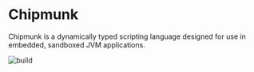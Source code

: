 # Chipmunk
Chipmunk is a dynamically typed scripting language designed for use in embedded, sandboxed JVM applications.

![build](https://github.com/MyWorldLLC/Chipmunk/workflows/build/badge.svg)